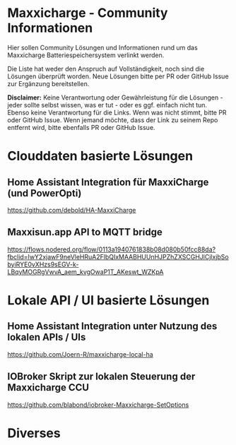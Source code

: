 # Maxxicharge - Community Informationen

Hier sollen Community Lösungen und Informationen rund um das Maxxicharge Batteriespeichersystem verlinkt werden.

Die Liste hat weder den Anspruch auf Vollständigkeit, noch sind die Lösungen überprüft worden. Neue Lösungen bitte per PR oder GitHub Issue zur Ergänzung bereitstellen.

**Disclaimer:** Keine Verantwortung oder Gewährleistung für die Lösungen - jeder sollte selbst wissen, was er tut - oder es ggf. einfach nicht tun. Ebenso keine Verantwortung für die Links. Wenn was nicht stimmt, bitte PR oder GitHub Issue. Wenn jemand möchte, dass der Link zu seinem Repo entfernt wird, bitte ebenfalls PR oder GitHub Issue.


# Clouddaten basierte Lösungen

## Home Assistant Integration für MaxxiCharge (und PowerOpti)

https://github.com/debold/HA-MaxxiCharge

## Maxxisun.app API to MQTT bridge

https://flows.nodered.org/flow/0113a1940761838b08d080b50fcc88da?fbclid=IwY2xjawF9neVleHRuA2FlbQIxMAABHUUnHJPZhZXSCGHJlCjlxjbSobyiRYE0vXHzs9sEGV-k-LBqyMOGRgVwvA_aem_kvgOwaP1T_AKeswt_WZKpA 

# Lokale API / UI basierte Lösungen

## Home Assistant Integration unter Nutzung des lokalen APIs / UIs

https://github.com/Joern-R/maxxicharge-local-ha

## IOBroker Skript zur lokalen Steuerung der Maxxicharge CCU

https://github.com/blabond/iobroker-Maxxicharge-SetOptions

# Diverses




